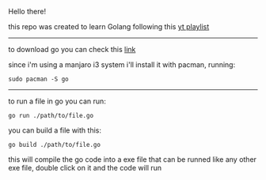 Hello there!

this repo was created to learn Golang following this [yt playlist](https://www.youtube.com/playlist?list=PLzMcBGfZo4-mtY_SE3HuzQJzuj4VlUG0q)

---
to download go you can check this [link](https://go.dev/)

since i'm using a manjaro i3 system i'll install it with pacman, running:

```shell
sudo pacman -S go
```
---
to run a file in go you can run:

```shell
go run ./path/to/file.go
```

you can build a file with this:

```shell
go build ./path/to/file.go
```
this will compile the go code into a exe file that can be runned like any other exe file, double click on it and the code will run